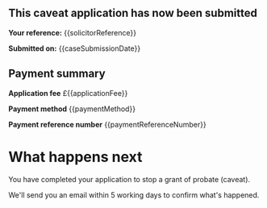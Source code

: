 This caveat application has now been submitted
-------------------------------------------------
**Your reference:** {{solicitorReference}}

**Submitted on:** {{caseSubmissionDate}}

Payment summary
-------------------------------------------------
**Application fee** &pound;{{applicationFee}}

**Payment method** {{paymentMethod}}

**Payment reference number** {{paymentReferenceNumber}}

What happens next
=================

You have completed your application to stop a grant of probate (caveat).

We'll send you an email within 5 working days to confirm what's happened.
